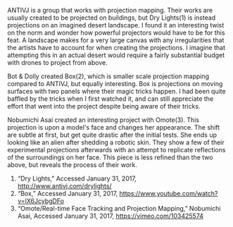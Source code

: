 ANTIVJ is a group that works with projection mapping. Their works are usually created to be projected on buildings, but Dry Lights(1) is instead projections on an imagined desert landscape. I found it an interesting twist on the norm and wonder how powerful projectors would have to be for this feat. A landscape makes for a very large canvas with any irregularities that the artists have to account for when creating the projections. I imagine that attempting this in an actual desert would require a fairly substantial budget with drones to project from above.<br>

Bot & Dolly created Box(2), which is smaller scale projection mapping compared to ANTIVJ, but equally interesting. Box is projections on moving surfaces with two panels where their magic tricks happen. I had been quite baffled by the tricks when I first watched it, and can still appreciate the effort that went into the project despite being aware of their tricks.<br>

Nobumichi Asai created an interesting project with Omote(3). This projection is upon a model's face and changes her appearance. The shift are subtle at first, but get quite drastic after the initial tests. She ends up looking like an alien after shedding a robotic skin. They show a few of their experimental projections afterwards with an attempt to replicate reflections of the surroundings on her face. This piece is less refined than the two above, but reveals the process of their work.<br>

1. “Dry Lights,” Accessed January 31, 2017, http://www.antivj.com/drylights/
2. “Box,” Accessed January 31, 2017, https://www.youtube.com/watch?v=lX6JcybgDFo
3. “Omote/Real-time Face Tracking and Projection Mapping,” Nobumichi Asai, Accessed January 31, 2017, https://vimeo.com/103425574
